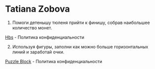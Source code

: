 

# Tatiana Zobova
1. Помоги детенышу тюленя прийти к финишу, собрав наибольшее количество монет.

[Hbs](https://tatianazo.github.io/Heavenly_baby_seal/ "Privacy policy file") - Политика конфиденциальности

2. Используя фигуры, заполни как можно больше горизонтальных линий и заработай очки.

[Puzzle Block](https://tatianazo.github.io/Puzzle_Block/ "Privacy policy file") - Политика конфиденциальности





